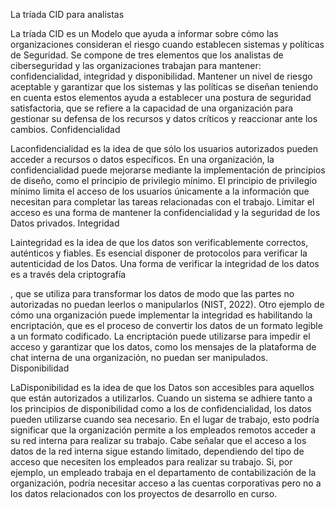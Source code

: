 La tríada CID para analistas

La tríada CID es un Modelo que ayuda a informar sobre cómo las organizaciones consideran el riesgo cuando establecen sistemas y políticas de Seguridad. Se compone de tres elementos que los analistas de ciberseguridad y las organizaciones trabajan para mantener: confidencialidad, integridad y disponibilidad. Mantener un nivel de riesgo aceptable y garantizar que los sistemas y las políticas se diseñan teniendo en cuenta estos elementos ayuda a establecer una postura de seguridad satisfactoria, que se refiere a la capacidad de una organización para gestionar su defensa de los recursos y datos críticos y reaccionar ante los cambios.
Confidencialidad

Laconfidencialidad es la idea de que sólo los usuarios autorizados pueden acceder a recursos o datos específicos. En una organización, la confidencialidad puede mejorarse mediante la implementación de principios de diseño, como el principio de privilegio mínimo. El principio de privilegio mínimo limita el acceso de los usuarios únicamente a la información que necesitan para completar las tareas relacionadas con el trabajo. Limitar el acceso es una forma de mantener la confidencialidad y la seguridad de los Datos privados.
Integridad

Laintegridad es la idea de que los datos son verificablemente correctos, auténticos y fiables. Es esencial disponer de protocolos para verificar la autenticidad de los Datos. Una forma de verificar la integridad de los datos es a través dela criptografía

, que se utiliza para transformar los datos de modo que las partes no autorizadas no puedan leerlos o manipularlos (NIST, 2022). Otro ejemplo de cómo una organización puede implementar la integridad es habilitando la encriptación, que es el proceso de convertir los datos de un formato legible a un formato codificado. La encriptación puede utilizarse para impedir el acceso y garantizar que los datos, como los mensajes de la plataforma de chat interna de una organización, no puedan ser manipulados.
Disponibilidad

LaDisponibilidad es la idea de que los Datos son accesibles para aquellos que están autorizados a utilizarlos. Cuando un sistema se adhiere tanto a los principios de disponibilidad como a los de confidencialidad, los datos pueden utilizarse cuando sea necesario. En el lugar de trabajo, esto podría significar que la organización permite a los empleados remotos acceder a su red interna para realizar su trabajo. Cabe señalar que el acceso a los datos de la red interna sigue estando limitado, dependiendo del tipo de acceso que necesiten los empleados para realizar su trabajo. Si, por ejemplo, un empleado trabaja en el departamento de contabilización de la organización, podría necesitar acceso a las cuentas corporativas pero no a los datos relacionados con los proyectos de desarrollo en curso.
